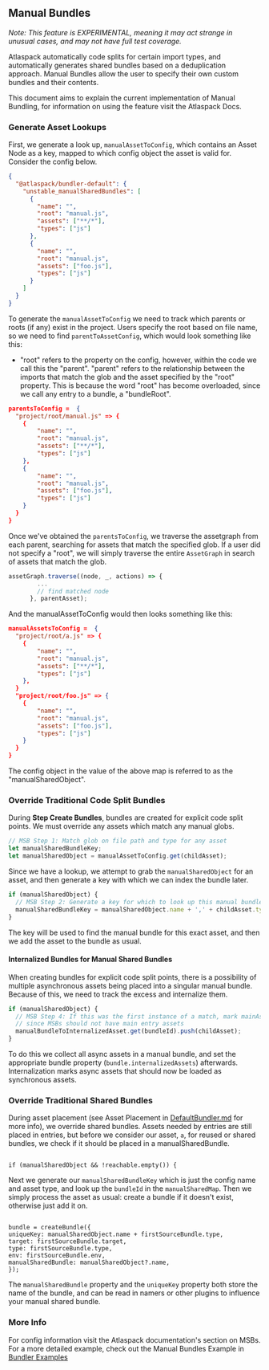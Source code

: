 ## Manual Bundles

_Note: This feature is EXPERIMENTAL, meaning it may act strange in unusual cases, and may not have full test coverage._

Atlaspack automatically code splits for certain import types, and automatically generates shared bundles based on a deduplication approach. Manual Bundles allow the user to specify their own custom bundles and their contents.

This document aims to explain the current implementation of Manual Bundling, for information on using the feature visit the Atlaspack Docs.

### Generate Asset Lookups

First, we generate a look up, `manualAssetToConfig`, which contains an Asset Node as a key, mapped to which config object the asset is valid for. Consider the config below.

```json
{
  "@atlaspack/bundler-default": {
    "unstable_manualSharedBundles": [
      {
        "name": "",
        "root": "manual.js",
        "assets": ["**/*"],
        "types": ["js"]
      },
      {
        "name": "",
        "root": "manual.js",
        "assets": ["foo.js"],
        "types": ["js"]
      }
    ]
  }
}
```

To generate the `manualAssetToConfig` we need to track which parents or roots (if any) exist in the project. Users specify the root based on file name, so we need to find `parentToAssetConfig`, which would look something like this:

- "root" refers to the property on the config, however, within the code we call this the "parent". "parent" refers to the relationship between the imports that match the glob and the asset specified by the "root" property. This is because the word "root" has become overloaded, since we call any entry to a bundle, a "bundleRoot".

```json
parentsToConfig =  {
  "project/root/manual.js" => {
    {
        "name": "",
        "root": "manual.js",
        "assets": ["**/*"],
        "types": ["js"]
    },
    {
        "name": "",
        "root": "manual.js",
        "assets": ["foo.js"],
        "types": ["js"]
    }
  }
}

```

Once we've obtained the `parentsToConfig`, we traverse the assetgraph from each parent, searching for assets that match the specified glob. If a user did not specify a "root", we will simply traverse the entire `AssetGraph` in search of assets that match the glob.

```js
assetGraph.traverse((node, _, actions) => {
        ...
        // find matched node
      }, parentAsset);
```

And the manualAssetToConfig would then looks something like this:

```json
manualAssetsToConfig =  {
  "project/root/a.js" => {
    {
        "name": "",
        "root": "manual.js",
        "assets": ["**/*"],
        "types": ["js"]
    },
  }
  "project/root/foo.js" => {
    {
        "name": "",
        "root": "manual.js",
        "assets": ["foo.js"],
        "types": ["js"]
    }
  }
}
```

The config object in the value of the above map is referred to as the "manualSharedObject".

### Override Traditional Code Split Bundles

During **Step Create Bundles**, bundles are created for explicit code split points. We must override any assets which match any manual globs.

```js
// MSB Step 1: Match glob on file path and type for any asset
let manualSharedBundleKey;
let manualSharedObject = manualAssetToConfig.get(childAsset);
```

Since we have a lookup, we attempt to grab the `manualSharedObject` for an asset, and then generate a key with which we can index the bundle later.

```js
if (manualSharedObject) {
  // MSB Step 2: Generate a key for which to look up this manual bundle with
  manualSharedBundleKey = manualSharedObject.name + ',' + childAsset.type;
}
```

The key will be used to find the manual bundle for this exact asset, and then we add the asset to the bundle as usual.

#### Internalized Bundles for Manual Shared Bundles

When creating bundles for explicit code split points, there is a possibility of multiple asynchronous assets being placed into a singular manual bundle. Because of this, we need to track the excess and internalize them.

```js
if (manualSharedObject) {
  // MSB Step 4: If this was the first instance of a match, mark mainAsset for internalization
  // since MSBs should not have main entry assets
  manualBundleToInternalizedAsset.get(bundleId).push(childAsset);
}
```

To do this we collect all async assets in a manual bundle, and set the appropriate bundle property (`bundle.internalizedAssets`) afterwards. Internalization marks async assets that should now be loaded as synchronous assets.

### Override Traditional Shared Bundles

During asset placement (see Asset Placement in [DefaultBundler.md](DefaultBundler.md) for more info), we override shared bundles. Assets needed by entries are still placed in entries, but before we consider our asset, `a`, for reused or shared bundles, we check if it should be placed in a manualSharedBundle.

```

if (manualSharedObject && !reachable.empty()) {

```

Next we generate our `manualSharedBundleKey` which is just the config name and asset type, and look up the `bundleId` in the `manualSharedMap`. Then we simply process the asset as usual: create a bundle if it doesn't exist, otherwise just add it on.

```

bundle = createBundle({
uniqueKey: manualSharedObject.name + firstSourceBundle.type,
target: firstSourceBundle.target,
type: firstSourceBundle.type,
env: firstSourceBundle.env,
manualSharedBundle: manualSharedObject?.name,
});

```

The `manualSharedBundle` property and the `uniqueKey` property both store the name of the bundle, and can be read in namers or other plugins to influence your manual shared bundle.

### More Info

For config information visit the Atlaspack documentation's section on MSBs. For a more detailed example, check out the Manual Bundles Example in [Bundler Examples](BundlerExamples.md)
